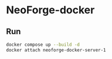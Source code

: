 # NeoForge-docker

## Run
```bash
docker compose up --build -d
docker attach neoforge-docker-server-1
```